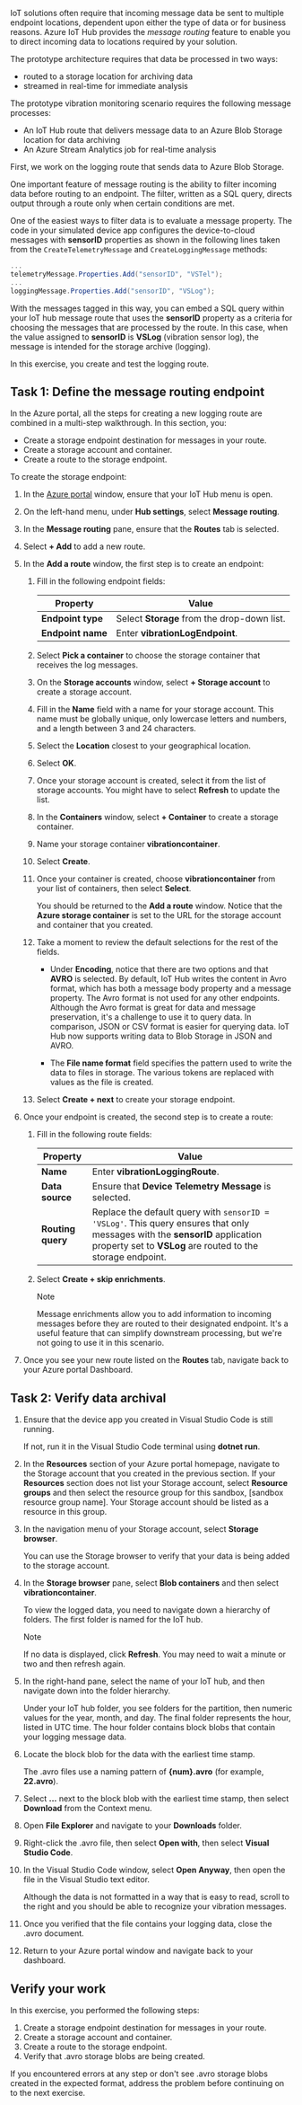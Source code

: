IoT solutions often require that incoming message data be sent to multiple endpoint locations, dependent upon either the type of data or for business reasons. Azure IoT Hub provides the _message routing_ feature to enable you to direct incoming data to locations required by your solution.

The prototype architecture requires that data be processed in two ways:
* routed to a storage location for archiving data
* streamed in real-time for immediate analysis

The prototype vibration monitoring scenario requires the following message processes:

* An IoT Hub route that delivers message data to an Azure Blob Storage location for data archiving
* An Azure Stream Analytics job for real-time analysis

First, we work on the logging route that sends data to Azure Blob Storage.

One important feature of message routing is the ability to filter incoming data before routing to an endpoint. The filter, written as a SQL query, directs output through a route only when certain conditions are met.

One of the easiest ways to filter data is to evaluate a message property. The code in your simulated device app configures the device-to-cloud messages with **sensorID** properties as shown in the following lines taken from the `CreateTelemetryMessage` and `CreateLoggingMessage` methods:

```csharp
...
telemetryMessage.Properties.Add("sensorID", "VSTel");
...
loggingMessage.Properties.Add("sensorID", "VSLog");
```

With the messages tagged in this way, you can embed a SQL query within your IoT hub message route that uses the **sensorID** property as a criteria for choosing the messages that are processed by the route. In this case, when the value assigned to **sensorID** is **VSLog** (vibration sensor log), the message is intended for the storage archive (logging).

In this exercise, you create and test the logging route.

## Task 1: Define the message routing endpoint

In the Azure portal, all the steps for creating a new logging route are combined in a multi-step walkthrough. In this section, you:

* Create a storage endpoint destination for messages in your route.
* Create a storage account and container.
* Create a route to the storage endpoint.

To create the storage endpoint:

1. In the [Azure portal](https://portal.azure.com/learn.docs.microsoft.com?azure-portal=true) window, ensure that your IoT Hub menu is open.

1. On the left-hand menu, under **Hub settings**, select **Message routing**.

1. In the **Message routing** pane, ensure that the **Routes** tab is selected.

1. Select **+ Add** to add a new route.

1. In the **Add a route** window, the first step is to create an endpoint:

   1. Fill in the following endpoint fields:

      | Property | Value |
      | ----- | ----- |
      | **Endpoint type** | Select **Storage** from the drop-down list. |
      | **Endpoint name** | Enter **vibrationLogEndpoint**. |

   1. Select **Pick a container** to choose the storage container that receives the log messages.

   1. On the **Storage accounts** window, select **+ Storage account** to create a storage account.

   1. Fill in the **Name** field with a name for your storage account. This name must be globally unique, only lowercase letters and numbers, and a length between 3 and 24 characters.

   1. Select the **Location** closest to your geographical location.

   1. Select **OK**.

   1. Once your storage account is created, select it from the list of storage accounts. You might have to select **Refresh** to update the list.

   1. In the **Containers** window, select **+ Container** to create a storage container.

   1. Name your storage container **vibrationcontainer**.

   1. Select **Create**.

   1. Once your container is created, choose **vibrationcontainer** from your list of containers, then select **Select**.

      You should be returned to the **Add a route** window. Notice that the **Azure storage container** is set to the URL for the storage account and container that you created.

   1. Take a moment to review the default selections for the rest of the fields.

      * Under **Encoding**, notice that there are two options and that **AVRO** is selected. By default, IoT Hub writes the content in Avro format, which has both a message body property and a message property. The Avro format is not used for any other endpoints. Although the Avro format is great for data and message preservation, it's a challenge to use it to query data. In comparison, JSON or CSV format is easier for querying data. IoT Hub now supports writing data to Blob Storage in JSON and AVRO.

      * The **File name format** field specifies the pattern used to write the data to files in storage. The various tokens are replaced with values as the file is created.

   1. Select **Create + next** to create your storage endpoint.

1. Once your endpoint is created, the second step is to create a route:

   1. Fill in the following route fields:

      | Property | Value |
      | -------- | ----- |
      | **Name** | Enter **vibrationLoggingRoute**. |
      | **Data source** | Ensure that **Device Telemetry Message** is selected. |
      | **Routing query** | Replace the default query with `sensorID = 'VSLog'`. This query ensures that only messages with the **sensorID** application property set to **VSLog** are routed to the storage endpoint. |

   1. Select **Create + skip enrichments**.

      > [!NOTE]
      > Message enrichments allow you to add information to incoming messages before they are routed to their designated endpoint. It's a useful feature that can simplify downstream processing, but we're not going to use it in this scenario.

1. Once you see your new route listed on the **Routes** tab, navigate back to your Azure portal Dashboard.

## Task 2: Verify data archival

1. Ensure that the device app you created in Visual Studio Code is still running.

   If not, run it in the Visual Studio Code terminal using **dotnet run**.

1. In the **Resources** section of your Azure portal homepage, navigate to the Storage account that you created in the previous section. If your **Resources** section does not list your Storage account, select **Resource groups** and then select the resource group for this sandbox, <rgn>[sandbox resource group name]</rgn>. Your Storage account should be listed as a resource in this group.

1. In the navigation menu of your Storage account, select **Storage browser**.

    You can use the Storage browser to verify that your data is being added to the storage account.

1. In the **Storage browser** pane, select **Blob containers** and then select **vibrationcontainer**.

    To view the logged data, you need to navigate down a hierarchy of folders. The first folder is named for the IoT hub.

    > [!NOTE]
    > If no data is displayed, click **Refresh**. You may need to wait a minute or two and then refresh again.

1. In the right-hand pane, select the name of your IoT hub, and then navigate down into the folder hierarchy.

    Under your IoT hub folder, you see folders for the partition, then numeric values for the year, month, and day. The final folder represents the hour, listed in UTC time. The hour folder contains block blobs that contain your logging message data.

1. Locate the block blob for the data with the earliest time stamp.

    The .avro files use a naming pattern of **{num}.avro** (for example, **22.avro**).

1. Select **...** next to the block blob with the earliest time stamp, then select **Download** from the Context menu.

   <!-- TODO: Can you not view the file contents in Storage browser? Is downloading necessary?-->

1. Open **File Explorer** and navigate to your **Downloads** folder.

1. Right-click the .avro file, then select **Open with**, then select **Visual Studio Code**.

1. In the Visual Studio Code window, select **Open Anyway**, then open the file in the Visual Studio text editor.

    Although the data is not formatted in a way that is easy to read, scroll to the right and you should be able to recognize your vibration messages.

1. Once you verified that the file contains your logging data, close the .avro document.

1. Return to your Azure portal window and navigate back to your dashboard.

## Verify your work

In this exercise, you performed the following steps:

1. Create a storage endpoint destination for messages in your route.
2. Create a storage account and container.
3. Create a route to the storage endpoint.
4. Verify that .avro storage blobs are being created.

If you encountered errors at any step or don't see .avro storage blobs created in the expected format, address the problem before continuing on to the next exercise.
